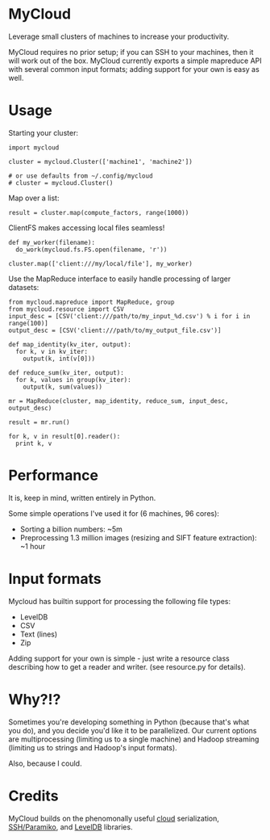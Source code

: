 MyCloud
===================

Leverage small clusters of machines to increase your productivity.

MyCloud requires no prior setup; if you can SSH to your machines, then it 
will work out of the box.  MyCloud currently exports a simple mapreduce API 
with several common input formats; adding support for your own is easy as well.

Usage
=====

Starting your cluster:

    import mycloud
 
    cluster = mycloud.Cluster(['machine1', 'machine2'])
     
    # or use defaults from ~/.config/mycloud
    # cluster = mycloud.Cluster()
    
Map over a list:
 
    result = cluster.map(compute_factors, range(1000))

ClientFS makes accessing local files seamless!

    def my_worker(filename):
      do_work(mycloud.fs.FS.open(filename, 'r'))
    
    cluster.map(['client:///my/local/file'], my_worker)

Use the MapReduce interface to easily handle processing of larger datasets:
  
    from mycloud.mapreduce import MapReduce, group
    from mycloud.resource import CSV  
    input_desc = [CSV('client:///path/to/my_input_%d.csv') % i for i in range(100)]
    output_desc = [CSV('client:///path/to/my_output_file.csv')]
   
    def map_identity(kv_iter, output):
      for k, v in kv_iter:
        output(k, int(v[0]))
  
    def reduce_sum(kv_iter, output): 
      for k, values in group(kv_iter):
        output(k, sum(values))
  
    mr = MapReduce(cluster, map_identity, reduce_sum, input_desc, output_desc)
  
    result = mr.run()
  
    for k, v in result[0].reader():
      print k, v

Performance
===========

It is, keep in mind, written entirely in Python.

Some simple operations I've used it for (6 machines, 96 cores):

  * Sorting a billion numbers: ~5m
  * Preprocessing 1.3 million images (resizing and SIFT feature extraction): ~1 hour

Input formats
=============

Mycloud has builtin support for processing the following file types:

  * LevelDB
  * CSV
  * Text (lines)
  * Zip

Adding support for your own is simple - just write a resource class describing
how to get a reader and writer.  (see resource.py for details).

Why?!?
======

Sometimes you're developing something in Python (because that's what you do), and
you decide you'd like it to be parallelized.  Our current options are multiprocessing
(limiting us to a single machine) and Hadoop streaming (limiting us to strings and
Hadoop's input formats).

Also, because I could.

Credits
=======

MyCloud builds on the phenomonally useful [cloud](http://pypi.python.org/pypi/cloud/)
serialization, [SSH/Paramiko](http://pypi.python.org/pypi/paramiko/1.9.0), and
[LevelDB](http://pypi.python.org/pypi/leveldb) libraries.
